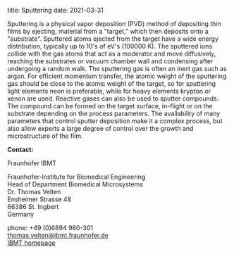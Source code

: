 title: Sputtering
date: 2021-03-31

Sputtering is a physical vapor deposition (PVD) method of depositing thin films by ejecting, material from a "target," which then deposits onto a "substrate".
Sputtered atoms ejected from the target have a wide energy distribution, typically up to 10's of eV's (100000 K). The sputtered ions  collide with the gas atoms that act as a moderator and move diffusively, reaching the substrates or vacuum chamber wall and condensing after undergoing a random walk. The sputtering gas is often an inert gas such as argon. For efficient momentum transfer, the atomic weight of the sputtering gas should be close to the atomic weight of the target, so for sputtering light elements neon is preferable, while for heavy elements krypton or xenon are used. Reactive gases can also be used to sputter compounds. The compound can be formed on the target surface, in-flight or on the substrate depending on the process parameters. The availability of many parameters that control sputter deposition make it a complex process, but also allow experts a large degree of control over the growth and microstructure of the film.
<!--break-->
__Contact:__


Fraunhofer IBMT

Fraunhofer-Institute for Biomedical Engineering   
Head of Department Biomedical Microsystems   
Dr. Thomas Velten    
Ensheimer Strasse 48   
66386 St. Ingbert   
Germany   

phone: +49 (0)6894 980-301   
thomas.velten@ibmt.fraunhofer.de  
[IBMT homepage](http://www.ibmt.fraunhofer.de/fhg/ibmt_en/biomedical_engineering/biomedical_microsystems/microsensors_microfluidics/index.jsp)